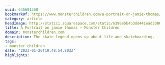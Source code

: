 ```yaml
---
uuid: 645601368
bookmarkOf: https://www.monsterchildren.com/a-portrait-on-jamie-thomas/
category: article
headImage: http://static1.squarespace.com/static/6398e5b4b3dd441ead33860a/t/64303a7c3e69e2746411e4b5/1680882304197/MonsterChildren_APortraitOnJamieThomas_RyanAllan_6.jpg?format=1500w
title: A Portrait on jamie thomas — Monster Children
domain: monsterchildren.com
description: The skate legend opens up about life and skateboarding.
tags:
- monster children
date: '2023-01-26T19:48:54.803Z'
highlights: 
---
```



